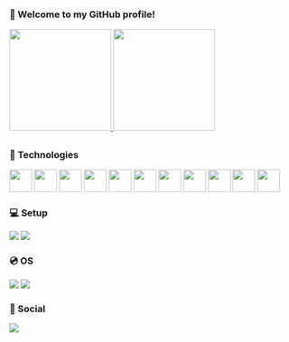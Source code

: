 ### 🤝 Welcome to my GitHub profile!

<a href="https://github.com/gabriel9820">
  <img height="180em" src="https://github-readme-stats.vercel.app/api?username=gabriel9820&count_private=true&show_icons=true&theme=react" />
  <img height="180em" src="https://github-readme-stats.vercel.app/api/top-langs/?username=gabriel9820&layout=compact&theme=react" />
</a>

##

### 🚀 Technologies
<div>
  <img height="40" width="40" src="https://cdn.jsdelivr.net/gh/devicons/devicon/icons/html5/html5-original.svg" />            
  <img height="40" width="40" src="https://cdn.jsdelivr.net/gh/devicons/devicon/icons/css3/css3-original.svg" />            
  <img height="40" width="40" src="https://cdn.jsdelivr.net/gh/devicons/devicon/icons/javascript/javascript-original.svg" />            
  <img height="40" width="40" src="https://cdn.jsdelivr.net/gh/devicons/devicon/icons/typescript/typescript-original.svg" />            
  <img height="40" width="40" src="https://cdn.jsdelivr.net/gh/devicons/devicon/icons/react/react-original.svg" />            
  <img height="40" width="40" src="https://cdn.jsdelivr.net/gh/devicons/devicon/icons/nestjs/nestjs-original.svg" />
  <img height="40" width="40" src="https://cdn.jsdelivr.net/gh/devicons/devicon/icons/csharp/csharp-original.svg" />            
  <img height="40" width="40" src="https://cdn.jsdelivr.net/gh/devicons/devicon/icons/dotnetcore/dotnetcore-original.svg" />   
  <img height="40" width="40" src="https://cdn.jsdelivr.net/gh/devicons/devicon/icons/docker/docker-original.svg" />
  <img height="40" width="40" src="https://cdn.jsdelivr.net/gh/devicons/devicon/icons/postgresql/postgresql-original.svg" />
  <img height="40" width="40" src="https://cdn.jsdelivr.net/gh/devicons/devicon/icons/amazonwebservices/amazonwebservices-original-wordmark.svg" />
</div>

### 💻 Setup
<div>             
  <img src="https://img.shields.io/badge/AMD-Ryzen_9_5900X-ED1C24?style=for-the-badge&logo=amd&logoColor=white" />
  <img src="https://img.shields.io/badge/NVIDIA-RTX_3070-76B900?style=for-the-badge&logo=nvidia&logoColor=white"/>
</div>

### 💿 OS
<div> 
  <img src="https://img.shields.io/badge/Windows-0078D6?style=for-the-badge&logo=windows&logoColor=white" />
  <img src="https://img.shields.io/badge/Kubuntu-0079C1?style=for-the-badge&logo=kubuntu&logoColor=white" />
 </div>
 
### 👋 Social
<div> 
  <a href="https://www.linkedin.com/in/gabriel-lemos-alves/">
    <img src="https://img.shields.io/badge/LinkedIn-0077B5?style=for-the-badge&logo=linkedin&logoColor=white" />
  </a>
</div>

